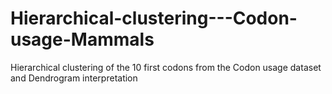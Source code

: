# Hierarchical-clustering---Codon-usage-Mammals
Hierarchical clustering of the 10 first codons from the Codon usage dataset and Dendrogram interpretation
